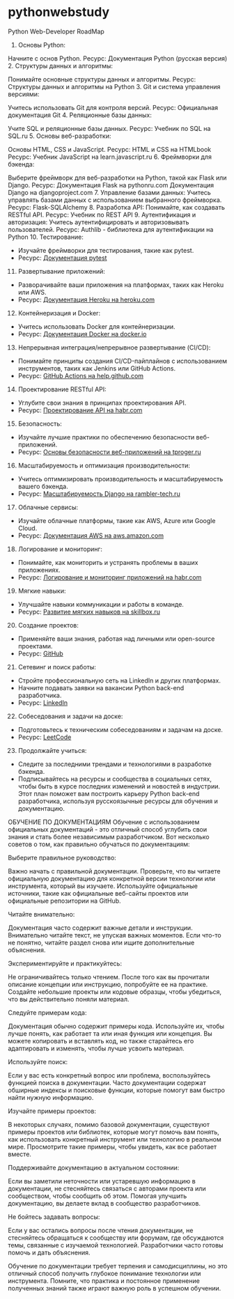 # pythonwebstudy
Python Web-Developer RoadMap
1. Основы Python:

Начните с основ Python.
Ресурс: Документация Python (русская версия)
2. Структуры данных и алгоритмы:

Понимайте основные структуры данных и алгоритмы.
Ресурс: Структуры данных и алгоритмы на Python
3. Git и система управления версиями:

Учитесь использовать Git для контроля версий.
Ресурс: Официальная документация Git
4. Реляционные базы данных:

Учите SQL и реляционные базы данных.
Ресурс: Учебник по SQL на SQL.ru
5. Основы веб-разработки:

Основы HTML, CSS и JavaScript.
Ресурс: HTML и CSS на HTMLbook
Ресурс: Учебник JavaScript на learn.javascript.ru
6. Фреймворки для бэкенда:

Выберите фреймворк для веб-разработки на Python, такой как Flask или Django.
Ресурс:
Документация Flask на pythonru.com
Документация Django на djangoproject.com
7. Управление базами данных:
Учитесь управлять базами данных с использованием выбранного фреймворка.
Ресурс: Flask-SQLAlchemy
8. Разработка API:
Понимайте, как создавать RESTful API.
Ресурс: Учебник по REST API
9. Аутентификация и авторизация:
Учитесь аутентифицировать и авторизовывать пользователей.
Ресурс: Authlib - библиотека для аутентификации на Python
10. Тестирование:
- Изучайте фреймворки для тестирования, такие как pytest.
- Ресурс: [Документация pytest](https://pytest-docs-ru.readthedocs.io/ru/latest/)
11. Развертывание приложений:
- Разворачивайте ваши приложения на платформах, таких как Heroku или AWS.
- Ресурс: [Документация Heroku на heroku.com](https://devcenter.heroku.com/articles/getting-started-with-python)
12. Контейнеризация и Docker:
- Учитесь использовать Docker для контейнеризации.
- Ресурс: [Документация Docker на docker.io](https://docs.docker.com/samples/python/)
13. Непрерывная интеграция/непрерывное развертывание (CI/CD):
- Понимайте принципы создания CI/CD-пайплайнов с использованием инструментов, таких как Jenkins или GitHub Actions.
- Ресурс: [GitHub Actions на help.github.com](https://docs.github.com/ru/actions)
14. Проектирование RESTful API:
- Углубите свои знания в принципах проектирования API.
- Ресурс: [Проектирование API на habr.com](https://habr.com/ru/company/oleg-bunin/blog/445568/)
15. Безопасность:
- Изучайте лучшие практики по обеспечению безопасности веб-приложений.
- Ресурс: [Основы безопасности веб-приложений на tproger.ru](https://tproger.ru/translations/web-security-basics/)
16. Масштабируемость и оптимизация производительности:
- Учитесь оптимизировать производительность и масштабируемость вашего бэкенда.
- Ресурс: [Масштабируемость Django на rambler-tech.ru](https://habr.com/ru/company/rambler-co/blog/343928/)
17. Облачные сервисы:
- Изучайте облачные платформы, такие как AWS, Azure или Google Cloud.
- Ресурс: [Документация AWS на aws.amazon.com](https://docs.aws.amazon.com/ru_ru/index.html)
18. Логирование и мониторинг:
- Понимайте, как мониторить и устранять проблемы в ваших приложениях.
- Ресурс: [Логирование и мониторинг приложений на habr.com](https://habr.com/ru/company/vdsina/blog/535804/)
19. Мягкие навыки:
- Улучшайте навыки коммуникации и работы в команде.
- Ресурс: [Развитие мягких навыков на skillbox.ru](https://skillbox.ru/media/code/razvitie_miagkikh_navikov_6_online-kursov_dlia_razrabotchikov/)
20. Создание проектов:
- Применяйте ваши знания, работая над личными или open-source проектами.
- Ресурс: [GitHub](https://github.com/)
21. Сетевинг и поиск работы:
- Стройте профессиональную сеть на LinkedIn и других платформах.
- Начните подавать заявки на вакансии Python back-end разработчика.
- Ресурс: [LinkedIn](https://www.linkedin.com/)
22. Собеседования и задачи на доске:
- Подготовьтесь к техническим собеседованиям и задачам на доске.
- Ресурс: [LeetCode](https://leetcode.com/)
23. Продолжайте учиться:
- Следите за последними трендами и технологиями в разработке бэкенда.
- Подписывайтесь на ресурсы и сообщества в социальных сетях, чтобы быть в курсе последних изменений и новостей в индустрии.
Этот план поможет вам построить карьеру Python back-end разработчика, используя русскоязычные ресурсы для обучения и документацию.

ОБУЧЕНИЕ ПО ДОКУМЕНТАЦИЯМ
Обучение с использованием официальных документаций - это отличный способ углубить свои знания и стать более независимым разработчиком. Вот несколько советов о том, как правильно обучаться по документациям:

Выберите правильное руководство:

Важно начать с правильной документации. Проверьте, что вы читаете официальную документацию для конкретной версии технологии или инструмента, который вы изучаете. Используйте официальные источники, такие как официальные веб-сайты проектов или официальные репозитории на GitHub.

Читайте внимательно:

Документация часто содержит важные детали и инструкции. Внимательно читайте текст, не упуская важных моментов. Если что-то не понятно, читайте раздел снова или ищите дополнительные объяснения.

Экспериментируйте и практикуйтесь:

Не ограничивайтесь только чтением. После того как вы прочитали описание концепции или инструкцию, попробуйте ее на практике. Создайте небольшие проекты или кодовые образцы, чтобы убедиться, что вы действительно поняли материал.

Следуйте примерам кода:

Документация обычно содержит примеры кода. Используйте их, чтобы лучше понять, как работает та или иная функция или концепция. Вы можете копировать и вставлять код, но также старайтесь его адаптировать и изменять, чтобы лучше усвоить материал.

Используйте поиск:

Если у вас есть конкретный вопрос или проблема, воспользуйтесь функцией поиска в документации. Часто документации содержат обширные индексы и поисковые функции, которые помогут вам быстро найти нужную информацию.

Изучайте примеры проектов:

В некоторых случаях, помимо базовой документации, существуют примеры проектов или библиотек, которые могут помочь вам понять, как использовать конкретный инструмент или технологию в реальном мире. Просмотрите такие примеры, чтобы увидеть, как все работает вместе.

Поддерживайте документацию в актуальном состоянии:

Если вы заметили неточности или устаревшую информацию в документации, не стесняйтесь связаться с авторами проекта или сообществом, чтобы сообщить об этом. Помогая улучшить документацию, вы делаете вклад в сообщество разработчиков.

Не бойтесь задавать вопросы:

Если у вас остались вопросы после чтения документации, не стесняйтесь обращаться к сообществу или форумам, где обсуждаются темы, связанные с изучаемой технологией. Разработчики часто готовы помочь и дать объяснения.

Обучение по документации требует терпения и самодисциплины, но это отличный способ получить глубокое понимание технологии или инструмента. Помните, что практика и постоянное применение полученных знаний также играют важную роль в успешном обучении.





